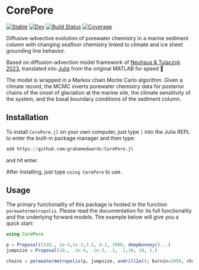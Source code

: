 # CorePore

[![Stable](https://img.shields.io/badge/docs-stable-blue.svg)](https://grahamedwards.github.io/CorePore.jl/stable/)
[![Dev](https://img.shields.io/badge/docs-dev-blue.svg)](https://grahamedwards.github.io/CorePore.jl/dev/)
[![Build Status](https://github.com/grahamedwards/CorePore.jl/actions/workflows/CI.yml/badge.svg?branch=main)](https://github.com/grahamedwards/CorePore.jl/actions/workflows/CI.yml?query=branch%3Amain)
[![Coverage](https://codecov.io/gh/grahamedwards/CorePore.jl/branch/main/graph/badge.svg)](https://codecov.io/gh/grahamedwards/CorePore.jl)

Diffusive-advective evolution of porewater chemistry in a marine sediment column with changing seafloor chemistry linked to climate and ice sheet grounding line behavior.

Based on diffusion-advection model framework of [Neuhaus & Tulaczyk 2023](https://doi.org/10.1017/aog.2023.28), translated into [Julia](https://julialang.org/) from the original MATLAB for speed 🚀

The model is wrapped in a Markov chain Monte Carlo algorithm. Given a climate record, the MCMC inverts porewater chemistry data for posterior chains of the onset of glaciation at the marine site, the climate sensitivity of the system, and the basal boundary conditions of the sediment column.

## Installation

To install `CorePore.jl` on your own computer, just type `]` into the Julia REPL to enter the built-in package manager and then type:
```julia
add https://github.com/grahamedwards/CorePore.jl
```
 and hit enter.

After installing, just type `using CorePore` to use. 

## Usage

The primary functionality of this package is hosted in the function `porewatermetropolis`. Please read the documentation for its full functionality and the underlying forward models. The example below will give you a quick start:

```julia
using CorePore

p = Proposal(5320., 1e-4,1e-3,3.5, 4.2, 1000, deepbonney()...)
jumpsize = Proposal(20., .1e-4, .1e-3, .1, .1,10, 10, 1.)

chains = porewatermetropolis(p, jumpsize, andrill2a(); burnin=1000, chainsteps=1000, k=Constants(), seawater=mcmurdosound(), climate=LR04(), onlychloride=true)
```